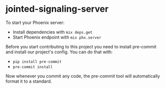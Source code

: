 # jointed-signaling-server

To start your Phoenix server:

  * Install dependencies with `mix deps.get`
  * Start Phoenix endpoint with `mix phx.server`

Before you start contributing to this project you need to install pre-commit and install our
project's config. You can do that with:

  * `pip install pre-commit`
  * `pre-commit install`

Now whenever you commit any code, the pre-commit tool will automatically format it to a standard.
